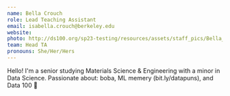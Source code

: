 ```yaml
---
name: Bella Crouch
role: Lead Teaching Assistant
email: isabella.crouch@berkeley.edu
website: 
photo: http://ds100.org/sp23-testing/resources/assets/staff_pics/Bella_Crouch.jpeg
team: Head TA
pronouns: She/Her/Hers
---
```

Hello! I'm a senior studying Materials Science & Engineering with a minor in Data Science. Passionate about: boba, ML memery (bit.ly/datapuns), and Data 100 🐼
